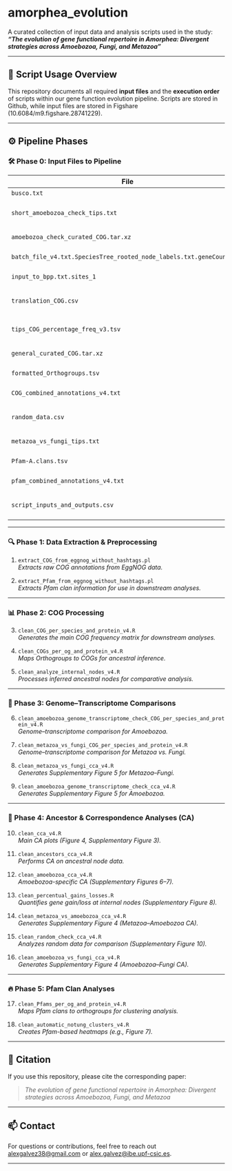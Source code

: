 # amorphea_evolution

A curated collection of input data and analysis scripts used in the study:  
**_“The evolution of gene functional repertoire in Amorphea: Divergent strategies across Amoebozoa, Fungi, and Metazoa”_**

---

## 📜 Script Usage Overview

This repository documents all required **input files** and the **execution order** of scripts within our gene function evolution pipeline. Scripts are stored in Github, while input files are stored in Figshare (10.6084/m9.figshare.28741229).

---

## ⚙️ Pipeline Phases

### 🛠️ Phase 0: Input Files to Pipeline

| File | Description |
|------|-------------|
| `busco.txt` | Species BUSCO values |
| `short_amoebozoa_check_tips.txt` | Metadata for added Amoebozoa genomes/transcriptomes |
| `amoebozoa_check_curated_COG.tar.xz` | COGs per protein for Amoebozoa additions |
| `batch_file_v4.txt.SpeciesTree_rooted_node_labels.txt.geneCount.txt` | Notung-based gene gain/loss inference |
| `input_to_bpp.txt.sites_1` | Input for Bppancestor ancestral inference |
| `translation_COG.csv` | Abbreviations and descriptions of COG categories |
| `tips_COG_percentage_freq_v3.tsv` | Intermediate COG composition (Rirr excluded) |
| `general_curated_COG.tar.xz` | COGs per protein in core dataset species |
| `formatted_Orthogroups.tsv` | Orthogroup composition data |
| `COG_combined_annotations_v4.txt` | COG annotations for all proteins |
| `random_data.csv` | Randomly simulated species COG compositions |
| `metazoa_vs_fungi_tips.txt` | Transcriptome metadata for Metazoa and Fungi |
| `Pfam-A.clans.tsv` | Translation table from Pfam domains to clans |
| `pfam_combined_annotations_v4.txt` | Pfam annotations for all proteins |
| `script_inputs_and_outputs.csv` | Table of scripts with input/output file mappings |

---

### 🔍 Phase 1: Data Extraction & Preprocessing

1. `extract_COG_from_eggnog_without_hashtags.pl`  
   _Extracts raw COG annotations from EggNOG data._

2. `extract_Pfam_from_eggnog_without_hashtags.pl`  
   _Extracts Pfam clan information for use in downstream analyses._

---

### 📊 Phase 2: COG Processing

3. `clean_COG_per_species_and_protein_v4.R`  
   _Generates the main COG frequency matrix for downstream analyses._

4. `clean_COGs_per_og_and_protein_v4.R`  
   _Maps Orthogroups to COGs for ancestral inference._

5. `clean_analyze_internal_nodes_v4.R`  
   _Processes inferred ancestral nodes for comparative analysis._

---

### 🔄 Phase 3: Genome–Transcriptome Comparisons

6. `clean_amoebozoa_genome_transcriptome_check_COG_per_species_and_protein_v4.R`  
   _Genome–transcriptome comparison for Amoebozoa._

7. `clean_metazoa_vs_fungi_COG_per_species_and_protein_v4.R`  
   _Genome–transcriptome comparison for Metazoa vs. Fungi._

8. `clean_metazoa_vs_fungi_cca_v4.R`  
   _Generates Supplementary Figure 5 for Metazoa–Fungi._

9. `clean_amoebozoa_genome_transcriptome_check_cca_v4.R`  
   _Generates Supplementary Figure 5 for Amoebozoa._

---

### 🧠 Phase 4: Ancestor & Correspondence Analyses (CA)

10. `clean_cca_v4.R`  
    _Main CA plots (Figure 4, Supplementary Figure 3)._

11. `clean_ancestors_cca_v4.R`  
    _Performs CA on ancestral node data._

12. `clean_amoebozoa_cca_v4.R`  
    _Amoebozoa-specific CA (Supplementary Figures 6–7)._

13. `clean_percentual_gains_losses.R`  
    _Quantifies gene gain/loss at internal nodes (Supplementary Figure 8)._

14. `clean_metazoa_vs_amoebozoa_cca_v4.R`  
    _Generates Supplementary Figure 4 (Metazoa–Amoebozoa CA)._

15. `clean_random_check_cca_v4.R`  
    _Analyzes random data for comparison (Supplementary Figure 10)._

16. `clean_amoebozoa_vs_fungi_cca_v4.R`  
    _Generates Supplementary Figure 4 (Amoebozoa–Fungi CA)._

---

### 🔥 Phase 5: Pfam Clan Analyses

17. `clean_Pfams_per_og_and_protein_v4.R`  
    _Maps Pfam clans to orthogroups for clustering analysis._

18. `clean_automatic_notung_clusters_v4.R`  
    _Creates Pfam-based heatmaps (e.g., Figure 7)._

---

## 🧾 Citation

If you use this repository, please cite the corresponding paper:  
> _The evolution of gene functional repertoire in Amorphea: Divergent strategies across Amoebozoa, Fungi, and Metazoa_

---

## 📫 Contact

For questions or contributions, feel free to reach out alexgalvez38@gmail.com or alex.galvez@ibe.upf-csic.es.

---

